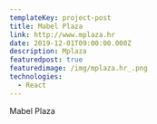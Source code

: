 ```yaml
---
templateKey: project-post
title: Mabel Plaza
link: http://www.mplaza.hr
date: 2019-12-01T09:00:00.000Z
description: Mplaza
featuredpost: true
featuredimage: /img/mplaza.hr_.png
technologies:
  - React
---
```

Mabel Plaza